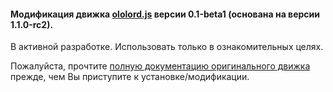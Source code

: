 #### Модификация движка [ololord.js](https://github.com/ololoepepe/ololord.js) версии 0.1-beta1 (основана на версии 1.1.0-rc2).

В активной разработке. Использовать только в ознакомительных целях.

Пожалуйста, прочтите [полную документацию оригинального движка](https://github.com/ololoepepe/ololord.js/wiki) прежде, чем Вы приступите к установке/модификации.
